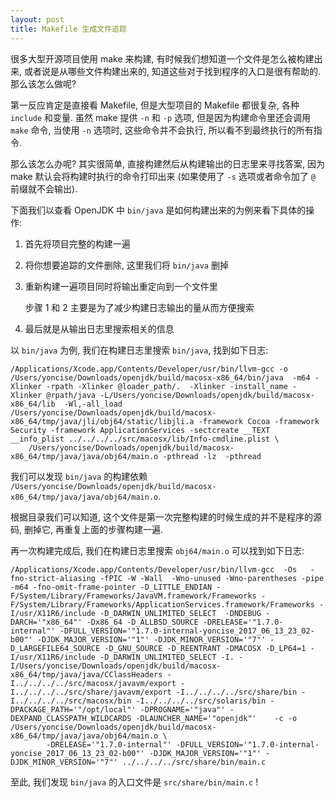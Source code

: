 ```yaml
---
layout: post
title: Makefile 生成文件追踪
---
```


很多大型开源项目使用 make 来构建, 有时候我们想知道一个文件是怎么被构建出来, 或者说是从哪些文件构建出来的,
知道这些对于找到程序的入口是很有帮助的. 那么该怎么做呢?

第一反应肯定是直接看 Makefile, 但是大型项目的 Makefile 都很复杂, 各种 `include` 和变量.
虽然 make 提供 `-n` 和 `-p` 选项, 但是因为构建命令里还会调用 `make` 命令,
当使用 `-n` 选项时, 这些命令并不会执行, 所以看不到最终执行的所有指令.

那么该怎么办呢? 其实很简单, 直接构建然后从构建输出的日志里来寻找答案,
因为 make 默认会将构建时执行的命令打印出来 (如果使用了 `-s` 选项或者命令加了 `@` 前缀就不会输出).

下面我们以查看 OpenJDK 中 `bin/java` 是如何构建出来的为例来看下具体的操作:

1. 首先将项目完整的构建一遍

2. 将你想要追踪的文件删除, 这里我们将 `bin/java` 删掉

3. 重新构建一遍项目同时将输出重定向到一个文件里

    步骤 1 和 2 主要是为了减少构建日志输出的量从而方便搜索

4. 最后就是从输出日志里搜索相关的信息

以 `bin/java` 为例, 我们在构建日志里搜索 `bin/java`, 找到如下日志:

```
/Applications/Xcode.app/Contents/Developer/usr/bin/llvm-gcc -o /Users/yoncise/Downloads/openjdk/build/macosx-x86_64/bin/java  -m64 -Xlinker -rpath -Xlinker @loader_path/.  -Xlinker -install_name -Xlinker @rpath/java -L/Users/yoncise/Downloads/openjdk/build/macosx-x86_64/lib  -Wl,-all_load /Users/yoncise/Downloads/openjdk/build/macosx-x86_64/tmp/java/jli/obj64/static/libjli.a -framework Cocoa -framework Security -framework ApplicationServices -sectcreate __TEXT __info_plist ../../../../src/macosx/lib/Info-cmdline.plist \
	/Users/yoncise/Downloads/openjdk/build/macosx-x86_64/tmp/java/java/obj64/main.o -pthread -lz  -pthread 
```

我们可以发现 `bin/java` 的构建依赖 `/Users/yoncise/Downloads/openjdk/build/macosx-x86_64/tmp/java/java/obj64/main.o`.

根据目录我们可以知道, 这个文件是第一次完整构建的时候生成的并不是程序的源码, 删掉它, 再重复上面的步骤构建一遍.

再一次构建完成后, 我们在构建日志里搜索 `obj64/main.o` 可以找到如下日志:

```
/Applications/Xcode.app/Contents/Developer/usr/bin/llvm-gcc  -Os   -fno-strict-aliasing -fPIC -W -Wall  -Wno-unused -Wno-parentheses -pipe -m64 -fno-omit-frame-pointer -D_LITTLE_ENDIAN -F/System/Library/Frameworks/JavaVM.framework/Frameworks -F/System/Library/Frameworks/ApplicationServices.framework/Frameworks -I/usr/X11R6/include -D_DARWIN_UNLIMITED_SELECT  -DNDEBUG -DARCH='"x86_64"' -Dx86_64 -D_ALLBSD_SOURCE -DRELEASE='"1.7.0-internal"' -DFULL_VERSION='"1.7.0-internal-yoncise_2017_06_13_23_02-b00"' -DJDK_MAJOR_VERSION='"1"' -DJDK_MINOR_VERSION='"7"' -D_LARGEFILE64_SOURCE -D_GNU_SOURCE -D_REENTRANT -DMACOSX -D_LP64=1 -I/usr/X11R6/include -D_DARWIN_UNLIMITED_SELECT -I. -I/Users/yoncise/Downloads/openjdk/build/macosx-x86_64/tmp/java/java/CClassHeaders -I../../../../src/macosx/javavm/export -I../../../../src/share/javavm/export -I../../../../src/share/bin -I../../../../src/macosx/bin -I../../../../src/solaris/bin -DPACKAGE_PATH='"/opt/local"' -DPROGNAME='"java"' -DEXPAND_CLASSPATH_WILDCARDS -DLAUNCHER_NAME='"openjdk"'    -c -o /Users/yoncise/Downloads/openjdk/build/macosx-x86_64/tmp/java/java/obj64/main.o \
		-DRELEASE='"1.7.0-internal"' -DFULL_VERSION='"1.7.0-internal-yoncise_2017_06_13_23_02-b00"' -DJDK_MAJOR_VERSION='"1"' -DJDK_MINOR_VERSION='"7"' ../../../../src/share/bin/main.c
```

至此, 我们发现 `bin/java` 的入口文件是 `src/share/bin/main.c` !
